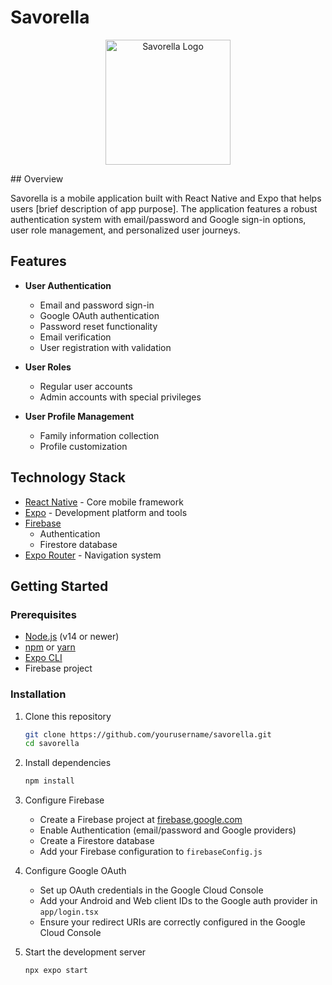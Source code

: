 # Savorella
<p align="center">
<img src="./assets/images/logo.png)" alt="Savorella Logo" width="200">
</p>
## Overview

Savorella is a mobile application built with React Native and Expo that helps users [brief description of app purpose]. The application features a robust authentication system with email/password and Google sign-in options, user role management, and personalized user journeys.

## Features

- **User Authentication**
  - Email and password sign-in
  - Google OAuth authentication
  - Password reset functionality
  - Email verification
  - User registration with validation

- **User Roles**
  - Regular user accounts
  - Admin accounts with special privileges

- **User Profile Management**
  - Family information collection
  - Profile customization

## Technology Stack

- [React Native](https://reactnative.dev/) - Core mobile framework
- [Expo](https://expo.dev/) - Development platform and tools
- [Firebase](https://firebase.google.com/)
  - Authentication
  - Firestore database
- [Expo Router](https://docs.expo.dev/router/introduction/) - Navigation system

## Getting Started

### Prerequisites

- [Node.js](https://nodejs.org/) (v14 or newer)
- [npm](https://www.npmjs.com/) or [yarn](https://yarnpkg.com/)
- [Expo CLI](https://docs.expo.dev/workflow/expo-cli/)
- Firebase project

### Installation

1. Clone this repository
   ```bash
   git clone https://github.com/yourusername/savorella.git
   cd savorella
   ```

2. Install dependencies
   ```bash
   npm install
   ```

3. Configure Firebase
   - Create a Firebase project at [firebase.google.com](https://firebase.google.com/)
   - Enable Authentication (email/password and Google providers)
   - Create a Firestore database
   - Add your Firebase configuration to `firebaseConfig.js`

4. Configure Google OAuth
   - Set up OAuth credentials in the Google Cloud Console
   - Add your Android and Web client IDs to the Google auth provider in `app/login.tsx`
   - Ensure your redirect URIs are correctly configured in the Google Cloud Console

5. Start the development server
   ```bash
   npx expo start
   ```

